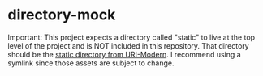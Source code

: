 # directory-mock

Important:  This project expects a directory called "static" to live at the top level of the project and is NOT included in this repository. That directory should be the [static directory from URI-Modern](https://github.com/uriweb/uri-modern/tree/develop/static).  I recommend using a symlink since those assets are subject to change.

